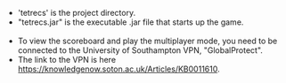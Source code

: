- 'tetrecs' is the project directory.
- "tetrecs.jar" is the executable .jar file that starts up the game. <br><br>
- To view the scoreboard and play the multiplayer mode, you need to be connected to the University of Southampton VPN, "GlobalProtect". 
- The link to the VPN is here https://knowledgenow.soton.ac.uk/Articles/KB0011610.
